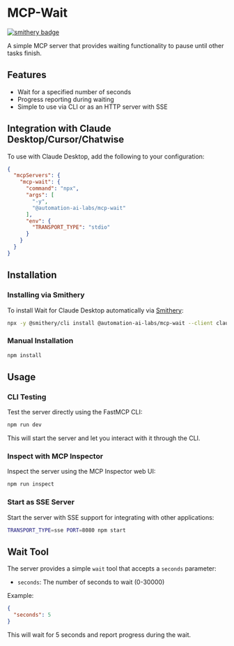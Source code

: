# MCP-Wait
[![smithery badge](https://smithery.ai/badge/@automation-ai-labs/mcp-wait)](https://smithery.ai/server/@automation-ai-labs/mcp-wait)

A simple MCP server that provides waiting functionality to pause until other tasks finish.

## Features

- Wait for a specified number of seconds
- Progress reporting during waiting
- Simple to use via CLI or as an HTTP server with SSE

## Integration with Claude Desktop/Cursor/Chatwise

To use with Claude Desktop, add the following to your configuration:

```json
{
  "mcpServers": {
    "mcp-wait": {
      "command": "npx",
      "args": [
        "-y",
        "@automation-ai-labs/mcp-wait"
      ],
      "env": {
        "TRANSPORT_TYPE": "stdio"
      }
    }
  }
}
```

## Installation

### Installing via Smithery

To install Wait for Claude Desktop automatically via [Smithery](https://smithery.ai/server/@automation-ai-labs/mcp-wait):

```bash
npx -y @smithery/cli install @automation-ai-labs/mcp-wait --client claude
```

### Manual Installation
```bash
npm install
```

## Usage

### CLI Testing

Test the server directly using the FastMCP CLI:

```bash
npm run dev
```

This will start the server and let you interact with it through the CLI.

### Inspect with MCP Inspector

Inspect the server using the MCP Inspector web UI:

```bash
npm run inspect
```

### Start as SSE Server

Start the server with SSE support for integrating with other applications:

```bash
TRANSPORT_TYPE=sse PORT=8080 npm start
```

## Wait Tool

The server provides a simple `wait` tool that accepts a `seconds` parameter:

- `seconds`: The number of seconds to wait (0-30000)

Example:
```json
{
  "seconds": 5
}
```

This will wait for 5 seconds and report progress during the wait.

